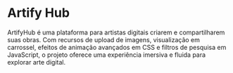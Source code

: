 # Artify Hub
ArtifyHub é uma plataforma para artistas digitais criarem e compartilharem suas obras. Com recursos de upload de imagens, visualização em carrossel, efeitos de animação avançados em CSS e filtros de pesquisa em JavaScript, o projeto oferece uma experiência imersiva e fluida para explorar arte digital.
